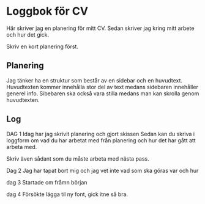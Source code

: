 # Loggbok för CV

Här skriver jag en planering för mitt CV.
Sedan skriver jag kring mitt arbete och hur det gick.

Skriv en kort planering först.

## Planering
Jag tänker ha en struktur som består av en sidebar och en huvudtext. Huvudtexten kommer innehålla stor del av text medans sidebaren innehåller generel info. Sibebaren ska också vara stilla medans man kan skrolla genom huvudtexten.
## Log
DAG 1
Idag har jag skrivit planering och gjort skissen
Sedan kan du skriva i loggform om vad du har arbetat med från planering och hur det har gått att arbeta med.

Skriv även sådant som du måste arbeta med nästa pass.

Dag 2
Jag har tapat bort mig och jag vet inte vad som ska göras var och hur

dag 3
Startade om fråmn början

dag 4
Försökte lägga til ny font, gick itne så bra.